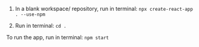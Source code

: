 1. In a blank workspace/ repository, run in terminal:
`npx create-react-app . --use-npm`

2. Run in terminal:
`cd .`

To run the app, run in terminal:
`npm start`